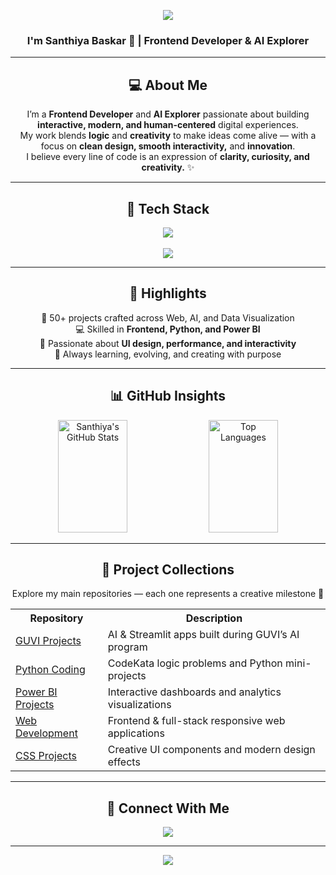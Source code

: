 <!-- 🌈 HEADER -->
<p align="center">
  <img src="https://capsule-render.vercel.app/api?type=waving&color=0:FF69B4,100:9370DB&height=130&section=header&text=✨%20Hey%20Everyone,%20Welcome!%20✨&fontSize=24&fontColor=ffffff&fontAlignY=35&animation=twinkling" />
</p>

<h3 align="center">I'm <b>Santhiya Baskar</b> 💖 | Frontend Developer & AI Explorer</h3>

---

<h2 align="center">💻 About Me</h2>

<p align="center">
I’m a <b>Frontend Developer</b> and <b>AI Explorer</b> passionate about building <b>interactive, modern, and human-centered</b> digital experiences.<br>
My work blends <b>logic</b> and <b>creativity</b> to make ideas come alive — with a focus on <b>clean design, smooth interactivity,</b> and <b>innovation</b>.<br>
I believe every line of code is an expression of <b>clarity, curiosity, and creativity.</b> ✨
</p>

---

<h2 align="center">🧠 Tech Stack</h2>

<p align="center">
  <img src="https://skillicons.dev/icons?i=html,css,js,react,nodejs" /><br><br>
  <img src="https://skillicons.dev/icons?i=python,mysql,git,github,vscode" />
</p>

---

<h2 align="center">🌸 Highlights</h2>

<p align="center">
🎨 50+ projects crafted across Web, AI, and Data Visualization <br>
💻 Skilled in <b>Frontend, Python, and Power BI</b> <br>
🚀 Passionate about <b>UI design, performance, and interactivity</b> <br>
🌈 Always learning, evolving, and creating with purpose
</p>

---

<h2 align="center">📊 GitHub Insights</h2>

<p align="center">
  <img width="47%" height="180px" src="https://github-readme-stats.vercel.app/api?username=SanthiyaBaskar&show_icons=true&theme=radical&hide_border=true&include_all_commits=true&count_private=true" alt="Santhiya's GitHub Stats"/>
  <img width="47%" height="180px" src="https://github-readme-stats.vercel.app/api/top-langs/?username=SanthiyaBaskar&layout=compact&theme=radical&hide_border=true&langs_count=4" alt="Top Languages"/>
</p>

---

<h2 align="center">🚀 Project Collections</h2>

<p align="center">
Explore my main repositories — each one represents a creative milestone 🌸
</p>

<table align="center">
<tr><th>Repository</th><th>Description</th></tr>
<tr><td><a href="https://github.com/SanthiyaBaskar/guvi-projects">GUVI Projects</a></td><td>AI & Streamlit apps built during GUVI’s AI program</td></tr>
<tr><td><a href="https://github.com/SanthiyaBaskar/python-coding">Python Coding</a></td><td>CodeKata logic problems and Python mini-projects</td></tr>
<tr><td><a href="https://github.com/SanthiyaBaskar/powerbi-projects">Power BI Projects</a></td><td>Interactive dashboards and analytics visualizations</td></tr>
<tr><td><a href="https://github.com/SanthiyaBaskar/web-development-projects">Web Development</a></td><td>Frontend & full-stack responsive web applications</td></tr>
<tr><td><a href="https://github.com/SanthiyaBaskar/css-projects">CSS Projects</a></td><td>Creative UI components and modern design effects</td></tr>
</table>

---

<h2 align="center">🤝 Connect With Me</h2>

<p align="center">
  <a href="https://www.linkedin.com/in/santhiya-baskar-675a85258">
    <img src="https://img.shields.io/badge/Connect%20on%20LinkedIn-9370DB?style=for-the-badge&logo=linkedin&logoColor=white"/>
  </a>
</p>

---

<!-- 🌈 FOOTER -->
<p align="center">
  <img src="https://capsule-render.vercel.app/api?type=waving&color=0:9370DB,100:FF69B4&height=120&section=footer&text=✨%20Build%20with%20love.%20Code%20with%20purpose.%20Dream%20without%20limits.%20✨&fontSize=15&fontColor=ffffff&fontAlignY=75&animation=twinkling" />
</p>
